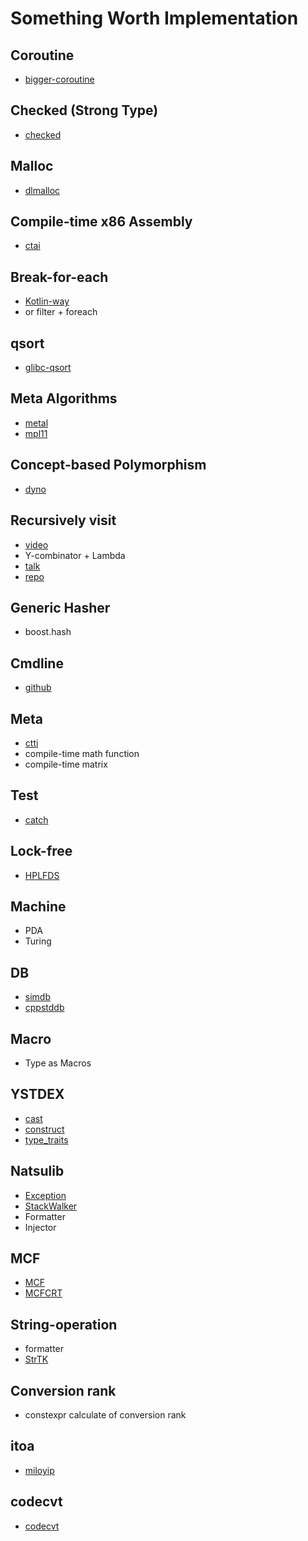 # Something Worth Implementation

## Coroutine
* [bigger-coroutine](https://codereview.stackexchange.com/questions/151211/bigger-coroutine-class)

## Checked (Strong Type)
* [checked](https://github.com/MichaelSuen-thePointer/checked/blob/master/checked/checked.h)

## Malloc
* [dlmalloc](https://github.com/greg7mdp/dlmalloc/)

## Compile-time x86 Assembly
* [ctai](https://github.com/stryku/ctai)

## Break-for-each
* [Kotlin-way](https://zhuanlan.zhihu.com/p/26683156)
* or filter + foreach

## qsort
* [glibc-qsort](https://www.zhihu.com/question/39214230/answer/80244880)

## Meta Algorithms
* [metal](https://github.com/odinthenerd/metal)
* [mpl11](https://github.com/ldionne/mpl11)

## Concept-based Polymorphism
* [dyno](https://github.com/ldionne/dyno)

## Recursively visit
* [video](https://www.youtube.com/watch?v=mqei4JJRQ7s&index=1&list=PL9hrFapz4dsMQuBQTnHXogJpMj6L_EQ10)
* Y-combinator + Lambda
* [talk](https://github.com/SuperV1234/accu2017/blob/master/implementing_variant_visitation_using_lambdas/talk.pdf)
* [repo](https://github.com/SuperV1234/scelta)

## Generic Hasher
* boost.hash

## Cmdline
* [github](https://github.com/tanakh/cmdline)

## Meta
* [ctti](https://github.com/Manu343726/ctti)
* compile-time math function
* compile-time matrix

## Test
* [catch](https://github.com/philsquared/Catch)

## Lock-free
* [HPLFDS](https://github.com/yebangyu/HPLFDS)

## Machine
* PDA
* Turing

## DB
* [simdb](https://github.com/LiveAsynchronousVisualizedArchitecture/simdb)
* [cppstddb](https://github.com/cruisercoder/cppstddb)

## Macro
* Type as Macros

## YSTDEX
* [cast](https://github.com/FrankHB/YSLib/blob/dc0317b085bc99e8965b570ced94c00bfda9cd01/YBase/include/ystdex/cast.hpp)
* [construct](https://github.com/FrankHB/YSLib/blob/271b2e4e0c17866e08cdd9c5c52f90b5380cfb96/YBase/include/ystdex/placement.hpp)
* [type_traits](https://github.com/FrankHB/YSLib/blob/271b2e4e0c17866e08cdd9c5c52f90b5380cfb96/YBase/include/ystdex/type_traits.hpp)

## Natsulib
* [Exception](https://github.com/akemimadoka/NatsuLib/blob/master/NatsuLib/natException.cpp)
* [StackWalker](https://github.com/akemimadoka/NatsuLib/blob/master/NatsuLib/natStackWalker.cpp)
* Formatter
* Injector

## MCF
* [MCF](https://github.com/lhmouse/MCF/tree/master/MCF/src)
* [MCFCRT](https://github.com/lhmouse/MCF/tree/master/MCFCRT/src)

## String-operation
* formatter
* [StrTK](http://www.partow.net/programming/strtk/index.html#tutorial)

## Conversion rank
* constexpr calculate of conversion rank

## itoa
* [miloyip](https://github.com/miloyip/itoa-benchmark)

## codecvt
* [codecvt](https://gcc.gnu.org/viewcvs/gcc/trunk/libstdc%2B%2B-v3/include/bits/)
